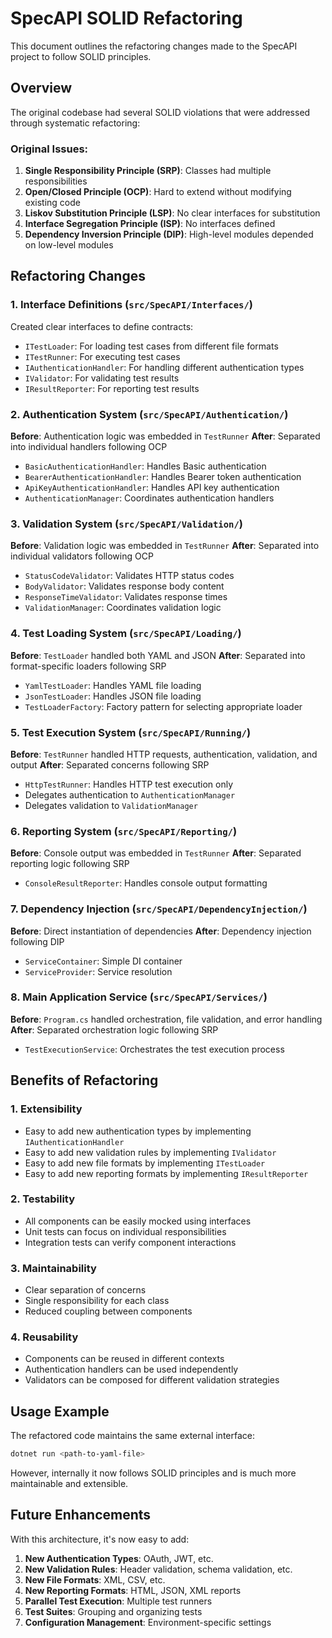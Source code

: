 # SpecAPI SOLID Refactoring

This document outlines the refactoring changes made to the SpecAPI project to follow SOLID principles.

## Overview

The original codebase had several SOLID violations that were addressed through systematic refactoring:

### Original Issues:
1. **Single Responsibility Principle (SRP)**: Classes had multiple responsibilities
2. **Open/Closed Principle (OCP)**: Hard to extend without modifying existing code
3. **Liskov Substitution Principle (LSP)**: No clear interfaces for substitution
4. **Interface Segregation Principle (ISP)**: No interfaces defined
5. **Dependency Inversion Principle (DIP)**: High-level modules depended on low-level modules

## Refactoring Changes

### 1. Interface Definitions (`src/SpecAPI/Interfaces/`)

Created clear interfaces to define contracts:
- `ITestLoader`: For loading test cases from different file formats
- `ITestRunner`: For executing test cases
- `IAuthenticationHandler`: For handling different authentication types
- `IValidator`: For validating test results
- `IResultReporter`: For reporting test results

### 2. Authentication System (`src/SpecAPI/Authentication/`)

**Before**: Authentication logic was embedded in `TestRunner`
**After**: Separated into individual handlers following OCP

- `BasicAuthenticationHandler`: Handles Basic authentication
- `BearerAuthenticationHandler`: Handles Bearer token authentication
- `ApiKeyAuthenticationHandler`: Handles API key authentication
- `AuthenticationManager`: Coordinates authentication handlers

### 3. Validation System (`src/SpecAPI/Validation/`)

**Before**: Validation logic was embedded in `TestRunner`
**After**: Separated into individual validators following OCP

- `StatusCodeValidator`: Validates HTTP status codes
- `BodyValidator`: Validates response body content
- `ResponseTimeValidator`: Validates response times
- `ValidationManager`: Coordinates validation logic

### 4. Test Loading System (`src/SpecAPI/Loading/`)

**Before**: `TestLoader` handled both YAML and JSON
**After**: Separated into format-specific loaders following SRP

- `YamlTestLoader`: Handles YAML file loading
- `JsonTestLoader`: Handles JSON file loading
- `TestLoaderFactory`: Factory pattern for selecting appropriate loader

### 5. Test Execution System (`src/SpecAPI/Running/`)

**Before**: `TestRunner` handled HTTP requests, authentication, validation, and output
**After**: Separated concerns following SRP

- `HttpTestRunner`: Handles HTTP test execution only
- Delegates authentication to `AuthenticationManager`
- Delegates validation to `ValidationManager`

### 6. Reporting System (`src/SpecAPI/Reporting/`)

**Before**: Console output was embedded in `TestRunner`
**After**: Separated reporting logic following SRP

- `ConsoleResultReporter`: Handles console output formatting

### 7. Dependency Injection (`src/SpecAPI/DependencyInjection/`)

**Before**: Direct instantiation of dependencies
**After**: Dependency injection following DIP

- `ServiceContainer`: Simple DI container
- `ServiceProvider`: Service resolution

### 8. Main Application Service (`src/SpecAPI/Services/`)

**Before**: `Program.cs` handled orchestration, file validation, and error handling
**After**: Separated orchestration logic following SRP

- `TestExecutionService`: Orchestrates the test execution process

## Benefits of Refactoring

### 1. **Extensibility**
- Easy to add new authentication types by implementing `IAuthenticationHandler`
- Easy to add new validation rules by implementing `IValidator`
- Easy to add new file formats by implementing `ITestLoader`
- Easy to add new reporting formats by implementing `IResultReporter`

### 2. **Testability**
- All components can be easily mocked using interfaces
- Unit tests can focus on individual responsibilities
- Integration tests can verify component interactions

### 3. **Maintainability**
- Clear separation of concerns
- Single responsibility for each class
- Reduced coupling between components

### 4. **Reusability**
- Components can be reused in different contexts
- Authentication handlers can be used independently
- Validators can be composed for different validation strategies

## Usage Example

The refactored code maintains the same external interface:

```bash
dotnet run <path-to-yaml-file>
```

However, internally it now follows SOLID principles and is much more maintainable and extensible.

## Future Enhancements

With this architecture, it's now easy to add:

1. **New Authentication Types**: OAuth, JWT, etc.
2. **New Validation Rules**: Header validation, schema validation, etc.
3. **New File Formats**: XML, CSV, etc.
4. **New Reporting Formats**: HTML, JSON, XML reports
5. **Parallel Test Execution**: Multiple test runners
6. **Test Suites**: Grouping and organizing tests
7. **Configuration Management**: Environment-specific settings 